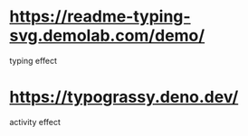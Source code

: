 # https://readme-typing-svg.demolab.com/demo/
typing effect


# https://typograssy.deno.dev/
activity effect
